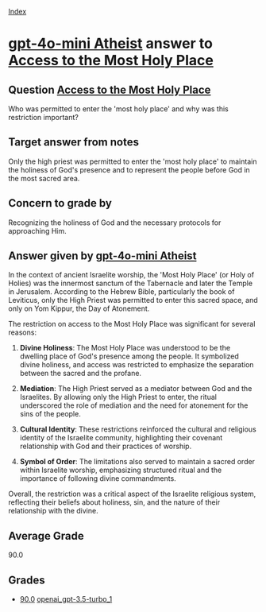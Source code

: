 
[Index](../../../index.md)
# [gpt-4o-mini Atheist](../../answering_models/gpt-4o-mini_Atheist.md) answer to [Access to the Most Holy Place](../../questions/Access_to_the_Most_Holy_Place.md)

## Question [Access to the Most Holy Place](../../questions/Access_to_the_Most_Holy_Place.md)
Who was permitted to enter the 'most holy place' and why was this restriction important?

## Target answer from notes
Only the high priest was permitted to enter the 'most holy place' to maintain the holiness of God's presence and to represent the people before God in the most sacred area.

## Concern to grade by
Recognizing the holiness of God and the necessary protocols for approaching Him.

## Answer given by [gpt-4o-mini Atheist](../../answering_models/gpt-4o-mini_Atheist.md)
In the context of ancient Israelite worship, the 'Most Holy Place' (or Holy of Holies) was the innermost sanctum of the Tabernacle and later the Temple in Jerusalem. According to the Hebrew Bible, particularly the book of Leviticus, only the High Priest was permitted to enter this sacred space, and only on Yom Kippur, the Day of Atonement.

The restriction on access to the Most Holy Place was significant for several reasons:

1. **Divine Holiness**: The Most Holy Place was understood to be the dwelling place of God's presence among the people. It symbolized divine holiness, and access was restricted to emphasize the separation between the sacred and the profane.

2. **Mediation**: The High Priest served as a mediator between God and the Israelites. By allowing only the High Priest to enter, the ritual underscored the role of mediation and the need for atonement for the sins of the people.

3. **Cultural Identity**: These restrictions reinforced the cultural and religious identity of the Israelite community, highlighting their covenant relationship with God and their practices of worship.

4. **Symbol of Order**: The limitations also served to maintain a sacred order within Israelite worship, emphasizing structured ritual and the importance of following divine commandments.

Overall, the restriction was a critical aspect of the Israelite religious system, reflecting their beliefs about holiness, sin, and the nature of their relationship with the divine.

## Average Grade
90.0

## Grades
 * [90.0](./Access_to_the_Most_Holy_Place_grades/openai_gpt-3.5-turbo_1.md) [openai_gpt-3.5-turbo_1](../../grading_models/openai_gpt-3.5-turbo_1.md)
